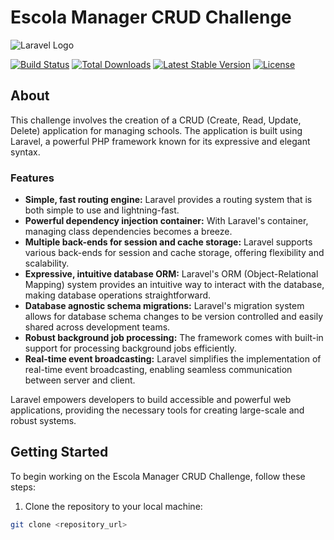 # Escola Manager CRUD Challenge

![Laravel Logo](https://raw.githubusercontent.com/laravel/art/master/logo-lockup/5%20SVG/2%20CMYK/1%20Full%20Color/laravel-logolockup-cmyk-red.svg)

[![Build Status](https://github.com/laravel/framework/workflows/tests/badge.svg)](https://github.com/laravel/framework/actions)
[![Total Downloads](https://img.shields.io/packagist/dt/laravel/framework)](https://packagist.org/packages/laravel/framework)
[![Latest Stable Version](https://img.shields.io/packagist/v/laravel/framework)](https://packagist.org/packages/laravel/framework)
[![License](https://img.shields.io/packagist/l/laravel/framework)](https://opensource.org/licenses/MIT)

## About

This challenge involves the creation of a CRUD (Create, Read, Update, Delete) application for managing schools. The application is built using Laravel, a powerful PHP framework known for its expressive and elegant syntax.

### Features

- **Simple, fast routing engine:** Laravel provides a routing system that is both simple to use and lightning-fast.
- **Powerful dependency injection container:** With Laravel's container, managing class dependencies becomes a breeze.
- **Multiple back-ends for session and cache storage:** Laravel supports various back-ends for session and cache storage, offering flexibility and scalability.
- **Expressive, intuitive database ORM:** Laravel's ORM (Object-Relational Mapping) system provides an intuitive way to interact with the database, making database operations straightforward.
- **Database agnostic schema migrations:** Laravel's migration system allows for database schema changes to be version controlled and easily shared across development teams.
- **Robust background job processing:** The framework comes with built-in support for processing background jobs efficiently.
- **Real-time event broadcasting:** Laravel simplifies the implementation of real-time event broadcasting, enabling seamless communication between server and client.

Laravel empowers developers to build accessible and powerful web applications, providing the necessary tools for creating large-scale and robust systems.

## Getting Started

To begin working on the Escola Manager CRUD Challenge, follow these steps:

1. Clone the repository to your local machine:

```bash
git clone <repository_url>
